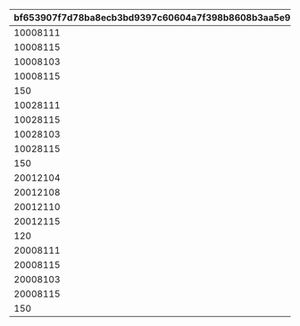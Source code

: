 |bf653907f7d78ba8ecb3bd9397c60604a7f398b8608b3aa5e9665a0d2b5c773f|a95035ab5b6edb1e89a69be50d01572c2b1b60c841535bdf970d67f0f5554bf4|72e04e5f46ee830d9827ea516910564e8e548caece6db67ae67160f4261e0304|65e83b085070c311d630f1ca8ec34f015974de80aca25c9ec898b8d47b127649|b64fd7688eb1e55b608453b959cf351a94f483c3252e7807e5b2b9f4d76c2924|7c71228df21d691894f340ba55dcd4e26b63b5f82f66568d6eeb6f0fe0a18c15|5d08362256dcea302d84cf0bbede8e06b6edfd9ff8694ff3c9d2ebe912a8533d|
| --- | --- | --- | --- | --- | --- | --- |
|10008111|0||10008101|1|0|1|
|10008115|0||10008112|1|0|2|
|10008103|0||10008101|3|0|3|
|10008115|0||10008105|3|0|4|
|150|0||10008112|4|0|5|
|10028111|0||10028101|1|0|6|
|10028115|0||10028112|1|0|7|
|10028103|0||10028101|3|0|8|
|10028115|0||10028105|3|0|9|
|150|0||10028112|4|0|10|
|20012104|20012107||20012104|11|0|11|
|20012108|20012109||20012108|11|0|12|
|20012110|20012114||20012110|11|0|13|
|20012115|20012115||20012115|11|0|14|
|120|0||20012110|4|0|15|
|20008111|0||20008101|1|0|16|
|20008115|0||20008112|1|0|17|
|20008103|0||20008101|3|0|18|
|20008115|0||20008105|3|0|19|
|150|0||20008112|4|0|20|
